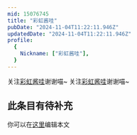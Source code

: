 ```yaml
---
mid: 15076745
title: "彩虹酱哇"
pubDate: "2024-11-04T11:22:11.946Z"
updatedDate: "2024-11-04T11:22:11.946Z"
profile:
  {
    Nickname: ["彩虹酱哇"],
  }
---
```


关注[彩虹酱哇](https://space.bilibili.com/15076745)谢谢喵~ 关注[彩虹酱哇](https://space.bilibili.com/15076745)谢谢喵~

## 此条目有待补充
你可以在[这里](https://github.com/Yuhanawa/VTuber.ICU/edit/master/src/content/v/彩虹酱哇/index.md)编辑本文
